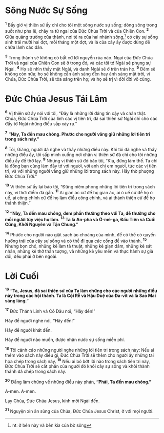 # Sông Nước Sự Sống
<sup><b>1</b></sup> Bấy giờ vị thiên sứ ấy chỉ cho tôi một sông nước sự sống; dòng sông trong suốt như pha lê, chảy ra từ ngai của Ðức Chúa Trời và của Chiên Con. <sup><b>2</b></sup> Giữa quảng trường của thành, nơi tẻ ra của hai nhánh sông,[^1-15adbc05-a76a-47fc-9833-805453f9c594] có cây sự sống sinh trái mười hai đợt, mỗi tháng một đợt, và lá của cây ấy được dùng để chữa lành các dân.

<sup><b>3</b></sup> Trong thành sẽ không có bất cứ lời nguyền rủa nào. Ngai của Ðức Chúa Trời và ngai của Chiên Con sẽ ở trong đó, và các tôi tớ Ngài sẽ phụng sự Ngài. <sup><b>4</b></sup> Họ sẽ nhìn thấy mặt Ngài, và danh Ngài sẽ ở trên trán họ. <sup><b>5</b></sup> Ðêm sẽ không còn nữa; họ sẽ không cần ánh sáng đèn hay ánh sáng mặt trời, vì Chúa, Ðức Chúa Trời, sẽ tỏa sáng trên họ; và họ sẽ trị vì đời đời vô cùng.

# Ðức Chúa Jesus Tái Lâm
<sup><b>6</b></sup> Vị thiên sứ ấy nói với tôi, “Ðây là những lời đáng tin cậy và chân thật. Chúa, Ðức Chúa Trời của linh các vị tiên tri, đã sai thiên sứ Ngài chỉ cho các đầy tớ Ngài những điều sắp xảy ra.”

<sup><b>7</b></sup> **“Này, Ta đến mau chóng. Phước cho người vâng giữ những lời tiên tri trong sách này.”**

<sup><b>8</b></sup> Tôi, Giăng, người đã nghe và thấy những điều này. Khi tôi đã nghe và thấy những điều ấy, tôi sấp mình xuống nơi chân vị thiên sứ đã chỉ cho tôi những điều ấy để thờ lạy. <sup><b>9</b></sup> Nhưng vị thiên sứ đó bảo tôi, “Kìa, đừng làm thế. Ta chỉ là đồng bạn cùng làm đầy tớ với ngươi, với anh chị em ngươi, tức các vị tiên tri, và với những người vâng giữ những lời trong sách này. Hãy thờ phượng Ðức Chúa Trời.”

<sup><b>10</b></sup> Vị thiên sứ ấy lại bảo tôi, “Ðừng niêm phong những lời tiên tri trong sách này, vì thời điểm đã gần. <sup><b>11</b></sup> Ai gian ác cứ để họ gian ác, ai ô uế cứ để họ ô uế, ai công chính cứ để họ làm điều công chính, và ai thánh thiện cứ để họ thánh thiện.”

<sup><b>12</b></sup> **“Này, Ta đến mau chóng, đem phần thưởng theo với Ta, để thưởng cho mỗi người tùy việc họ làm.** <sup><b>13</b></sup> **Ta là An-pha và Ô-mê-ga, Ðầu Tiên và Cuối Cùng, Khởi Nguyên và Tận Chung.”**

<sup><b>14</b></sup> Phước cho người nào giặt sạch áo choàng của mình, để có thể có quyền hưởng trái của cây sự sống và có thể đi qua các cổng để vào thành. <sup><b>15</b></sup> Nhưng bọn chó, những kẻ làm tà thuật, những kẻ gian dâm, những kẻ sát nhân, những kẻ thờ thần tượng, và những kẻ yêu mến và thực hành sự giả dối, đều phải ở bên ngoài.

# Lời Cuối
<sup><b>16</b></sup> **“Ta, Jesus, đã sai thiên sứ của Ta làm chứng cho các ngươi những điều này trong các hội thánh. Ta là Cội Rễ và Hậu Duệ của Ða-vít và là Sao Mai sáng láng.”**

<sup><b>17</b></sup> Ðức Thánh Linh và Cô Dâu nói, “Hãy đến!”

Hãy để người nghe nói, “Hãy đến!”

Hãy để người khát đến.

Hãy để người nào muốn, được nhận nước sự sống miễn phí.

<sup><b>18</b></sup> Tôi cảnh cáo những người nghe những lời tiên tri trong sách này: Nếu ai thêm vào sách này điều gì, Ðức Chúa Trời sẽ thêm cho người ấy những tai họa chép trong sách này. <sup><b>19</b></sup> Nếu ai bỏ bớt lời nào trong sách tiên tri này, Ðức Chúa Trời sẽ cất phần của người đó khỏi cây sự sống và khỏi thành thánh đã chép trong sách này.

<sup><b>20</b></sup> Ðấng làm chứng về những điều này phán, **“Phải, Ta đến mau chóng.”**

A-men. A-men.

Lạy Chúa, Ðức Chúa Jesus, kính mời Ngài đến.

<sup><b>21</b></sup> Nguyện xin ân sủng của Chúa, Ðức Chúa Jesus Christ, ở với mọi người.

[^1-15adbc05-a76a-47fc-9833-805453f9c594]: nt: ở bên này và bên kia của bờ sông